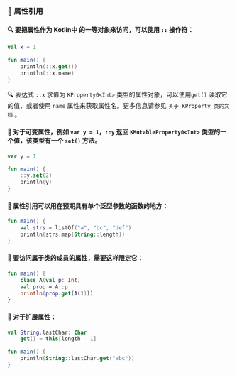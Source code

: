 
### 🌟 属性引用

#### 🔍 要把属性作为 Kotlin中 的一等对象来访问，可以使用 `::` 操作符：

```kotlin
val x = 1

fun main() {
    println(::x.get())
    println(::x.name)
}
```

🔍 表达式 `::x` 求值为 `KProperty0<Int>` 类型的属性对象，可以使用`get()` 读取它的值，或者使用 `name` 属性来获取属性名。更多信息请参见 `关于 KProperty 类的文档` 。

#### 🌈 对于可变属性，例如 `var y = 1`，`::y` 返回 `KMutableProperty0<Int>` 类型的一个值，该类型有一个 `set()` 方法。

```kotlin
var y = 1

fun main() {
    ::y.set(2)
    println(y)
}
```

#### 🔧 属性引用可以用在预期具有单个泛型参数的函数的地方：

```kotlin
fun main() {
    val strs = listOf("a", "bc", "def")
    println(strs.map(String::length))
}
```

#### 🔑 要访问属于类的成员的属性，需要这样限定它：


```kotlin
fun main() {
    class A(val p: Int)
    val prop = A::p
    println(prop.get(A(1)))
}
```

#### 🌟 对于扩展属性：

```kotlin
val String.lastChar: Char
    get() = this[length - 1]

fun main() {
    println(String::lastChar.get("abc"))
}
```